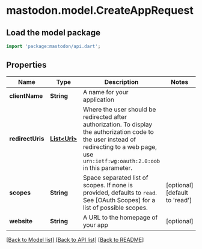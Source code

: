 # mastodon.model.CreateAppRequest

## Load the model package
```dart
import 'package:mastodon/api.dart';
```

## Properties
Name | Type | Description | Notes
------------ | ------------- | ------------- | -------------
**clientName** | **String** | A name for your application | 
**redirectUris** | [**List&lt;Uri&gt;**](Uri.md) | Where the user should be redirected after authorization. To display the authorization code to the user instead of redirecting to a web page, use `urn:ietf:wg:oauth:2.0:oob` in this parameter. | 
**scopes** | **String** | Space separated list of scopes. If none is provided, defaults to `read`. See [OAuth Scopes] for a list of possible scopes. | [optional] [default to 'read']
**website** | **String** | A URL to the homepage of your app | [optional] 

[[Back to Model list]](../README.md#documentation-for-models) [[Back to API list]](../README.md#documentation-for-api-endpoints) [[Back to README]](../README.md)


